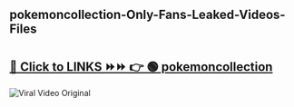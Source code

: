 
 ## pokemoncollection-Only-Fans-Leaked-Videos-Files

# <h2><a href="https://mediaupload.pro?pokemoncollection">🔗 Click to LINKS ⏩⏩ 👉 🟢 pokemoncollection </a></h2>

<a href="https://mediaupload.pro?pokemoncollection" rel="nofollow" data-target="animated-image.originalLink"><img src="https://i.ibb.co.com/xMMVF88/686577567.gif" alt="Viral Video Original" style="max-width: 100%; display: inline-block;" data-target="animated-image.originalImage"></a>